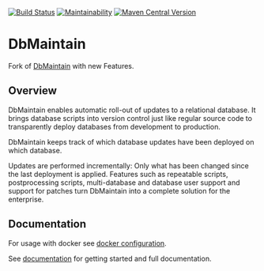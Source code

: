 [![Build Status](https://travis-ci.org/DbMaintain/dbmaintain.svg?branch=master)](https://travis-ci.org/DbMaintain/dbmaintain)
[![Maintainability](https://api.codeclimate.com/v1/badges/b97161b004c5592178f0/maintainability)](https://codeclimate.com/github/DbMaintain/dbmaintain/maintainability)
[![Maven Central Version](https://img.shields.io/maven-central/v/org.dbmaintain/dbmaintain.svg)](http://search.maven.org/#search|gav|1|g:"org.dbmaintain"%20AND%20a:"dbmaintain")

DbMaintain
==========

Fork of [DbMaintain](http://www.dbmaintain.org/overview.html) with new Features.

Overview
-------------

DbMaintain enables automatic roll-out of updates to a relational database. It brings database scripts into version control just like regular source code to transparently deploy databases from development to production.

DbMaintain keeps track of which database updates have been deployed on which database.

Updates are performed incrementally: Only what has been changed since the last deployment is applied. Features such as repeatable scripts, postprocessing scripts, multi-database and database user support and support for patches turn DbMaintain into a complete solution for the enterprise.

Documentation
-------------
For usage with docker see [docker configuration](https://dbmaintain.github.io/docs/docker/).

See [documentation](https://dbmaintain.github.io/docs/) for getting started and full documentation. 
